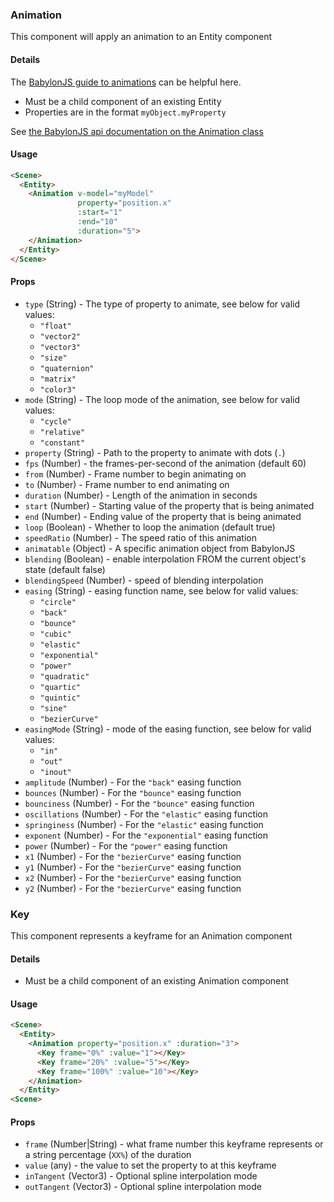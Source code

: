 ### Animation

This component will apply an animation to an Entity component

#### Details

The [BabylonJS guide to animations](http://doc.babylonjs.com/babylon101/animations) can be helpful here.

 - Must be a child component of an existing Entity
 - Properties are in the format `myObject.myProperty`

See [the BabylonJS api documentation on the Animation class](http://doc.babylonjs.com/api/classes/babylon.animation)

#### Usage

```html
<Scene>
  <Entity>
    <Animation v-model="myModel"
               property="position.x"
               :start="1"
               :end="10"
               :duration="5">
    </Animation>
  </Entity>
</Scene>
```

#### Props

 - `type` (String) - The type of property to animate, see below for valid values:
    - `"float"`
    - `"vector2"`
    - `"vector3"`
    - `"size"`
    - `"quaternion"`
    - `"matrix"`
    - `"color3"`
 - `mode` (String) - The loop mode of the animation, see below for valid values:
    - `"cycle"`
    - `"relative"`
    - `"constant"`
 - `property` (String) - Path to the property to animate with dots (`.`)
 - `fps` (Number) - the frames-per-second of the animation (default 60)
 - `from` (Number) - Frame number to begin animating on
 - `to` (Number) - Frame number to end animating on
 - `duration` (Number) - Length of the animation in seconds
 - `start` (Number) - Starting value of the property that is being animated
 - `end` (Number) - Ending value of the property that is being animated
 - `loop` (Boolean) - Whether to loop the animation (default true)
 - `speedRatio` (Number) - The speed ratio of this animation
 - `animatable` (Object) - A specific animation object from BabylonJS
 - `blending` (Boolean) - enable interpolation FROM the current object's state (default false)
 - `blendingSpeed` (Number) - speed of blending interpolation
 - `easing` (String) - easing function name, see below for valid values:
    - `"circle"`
    - `"back"`
    - `"bounce"`
    - `"cubic"`
    - `"elastic"`
    - `"exponential"`
    - `"power"`
    - `"quadratic"`
    - `"quartic"`
    - `"quintic"`
    - `"sine"`
    - `"bezierCurve"`
 - `easingMode` (String) - mode of the easing function, see below for valid values:
    - `"in"`
    - `"out"`
    - `"inout"`
 - `amplitude` (Number) - For the `"back"` easing function
 - `bounces` (Number) - For the `"bounce"` easing function
 - `bounciness` (Number) - For the `"bounce"` easing function
 - `oscillations` (Number) - For the `"elastic"` easing function
 - `springiness` (Number) - For the `"elastic"` easing function
 - `exponent` (Number) - For the `"exponential"` easing function
 - `power` (Number) - For the `"power"` easing function
 - `x1` (Number) - For the `"bezierCurve"` easing function
 - `y1` (Number) - For the `"bezierCurve"` easing function
 - `x2` (Number) - For the `"bezierCurve"` easing function
 - `y2` (Number) - For the `"bezierCurve"` easing function

### Key

This component represents a keyframe for an Animation component

#### Details

 - Must be a child component of an existing Animation component

#### Usage

```html
<Scene>
  <Entity>
    <Animation property="position.x" :duration="3">
      <Key frame="0%" :value="1"></Key>
      <Key frame="20%" :value="5"></Key>
      <Key frame="100%" :value="10"></Key>
    </Animation>
  </Entity>
<Scene>
```

#### Props

 - `frame` (Number|String) - what frame number this keyframe represents or a string percentage (`XX%`) of the duration
 - `value` (any) - the value to set the property to at this keyframe
 - `inTangent` (Vector3) - Optional spline interpolation mode
 - `outTangent` (Vector3) - Optional spline interpolation mode
